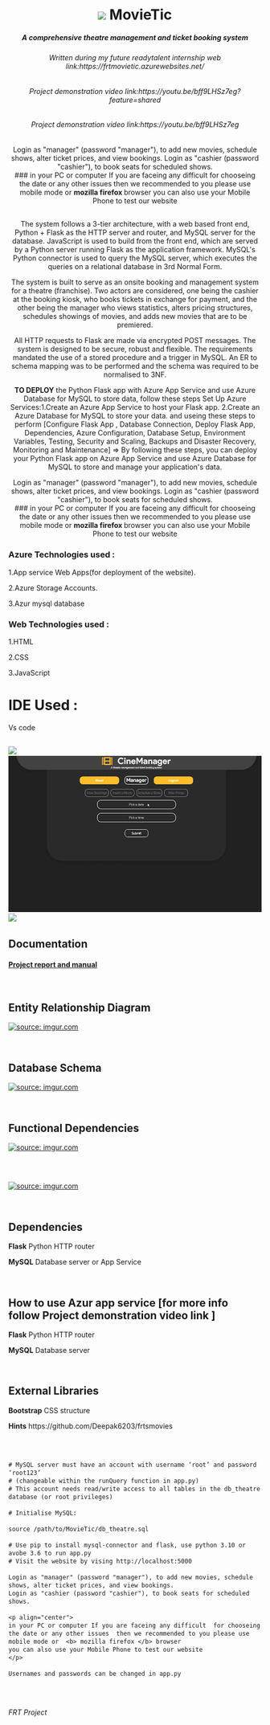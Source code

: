 <h1 align="center">
  <img src="https://github.com/encharm/Font-Awesome-SVG-PNG/blob/master/black/png/32/film.png"/>
  MovieTic
</h1>

<h5 align="center">A comprehensive theatre management and ticket booking system</h5>
<h6 align="center">Written during my future readytalent internship web link:https://frtmovietic.azurewebsites.net/ </h6>
<h6 align="center">Project demonstration video  link:https://youtu.be/bff9LHSz7eg?feature=shared </h6>
<h6 align="center">Project demonstration video  link:https://youtu.be/bff9LHSz7eg </h6>


<p align="center">
Login as "manager" (password "manager"), to add new movies, schedule shows, alter ticket prices, and view bookings.
Login as "cashier (password "cashier"), to book seats for scheduled shows.   <br/>
### in your PC or computer If you are faceing any difficult  for chooseing the date or any other issues  then we recommended to you please use  mobile mode or  <b> mozilla firefox </b> browser 
you can also use your Mobile Phone to test our website 
</p>



## 

<p align="center">
The system follows a 3-tier architecture, with a web based front end, Python + Flask as the HTTP server and router, and MySQL server for the database. JavaScript is used to build from the front end, which are served by a Python server running Flask as the application framework. MySQL's Python connector is used to query the MySQL server, which executes the queries on a relational database in 3rd Normal Form.
</p>
<p align="center">
The system is built to serve as an onsite booking and management system for a theatre (franchise). Two actors are considered, one being the cashier at the booking kiosk, who books tickets in exchange for payment, and the other being the manager who views statistics, alters pricing structures, schedules showings of movies, and adds new movies that are to be premiered.
</p>
<p align="center">
All HTTP requests to Flask are made via encrypted POST messages. The system is designed to be secure, robust and flexible. The requirements mandated the use of a stored procedure and a trigger in MySQL. An ER to schema mapping was to be performed and the schema was required to be normalised to 3NF.
</p>
<p align="center">
<b>TO DEPLOY</b> the Python Flask app with Azure App Service and use Azure Database for MySQL to store data, follow these steps Set Up Azure Services:1.Create an Azure App Service to host your Flask app. 2.Create an Azure Database for MySQL to store your data. and useing these steps to perform [Configure Flask App , Database Connection, Deploy Flask App, Dependencies, Azure Configuration, Database Setup, Environment Variables, Testing, Security and Scaling, Backups and Disaster Recovery, Monitoring and Maintenance]   => By following these steps, you can deploy your Python Flask app on Azure App Service and use Azure Database for MySQL to store and manage your application's data.
</p>
<p align="center">
Login as "manager" (password "manager"), to add new movies, schedule shows, alter ticket prices, and view bookings.
Login as "cashier (password "cashier"), to book seats for scheduled shows.   <br/>
### in your PC or computer If you are faceing any difficult  for chooseing the date or any other issues  then we recommended to you please use  mobile mode or  <b> mozilla firefox </b> browser 
you can also use your Mobile Phone to test our website 
</p>

### Azure Technologies used :

1.App service  Web Apps(for deployment of the website).

2.Azure Storage Accounts.

3.Azur mysql database

### Web Technologies used :

1.HTML

2.CSS

3.JavaScript

# IDE Used :

Vs code



## 

<img src="/art/1.gif?raw=true"/>
<img src="/art/2.gif?raw=true"/>
<img src="/art/3.gif?raw=true"/>

## Documentation

 ####  [Project report and manual](https://docs.google.com/document/d/1FM910xSRuvSdctJPRQz1x_DkcXHST_NvCTRobD6exUI/edit?usp=sharing)

<br />

## Entity Relationship Diagram
 <a href="https://imgur.com/FqtbNFe"><img src="https://i.imgur.com/FqtbNFe.png" title="source: imgur.com" /></a>
 
<br />

## Database Schema
 <a href="https://imgur.com/Ldlxg5Y"><img src="https://i.imgur.com/Ldlxg5Y.png" title="source: imgur.com" /></a>
 
<br />

## Functional Dependencies
 <a href="https://imgur.com/DtWk0Va"><img src="https://i.imgur.com/DtWk0Va.png" title="source: imgur.com" /></a>
 
<br />

##

<a href="https://imgur.com/E76mfpY"><img src="https://i.imgur.com/E76mfpY.png" title="source: imgur.com" /></a>

<br />

## Dependencies
 <p> <strong>Flask</strong> Python HTTP router</p>
 <p> <strong>MySQL</strong> Database server or App Service</p>
 
 <br />

 ## How to use Azur app service  [for more info follow Project demonstration video  link ]
 <p> <strong>Flask</strong> Python HTTP router</p>
 <p> <strong>MySQL</strong> Database server</p>
 
 <br />


 

## External Libraries
 <p> <strong>Bootstrap</strong> CSS structure</p>
 <p> <strong>Hints</strong> https://github.com/Deepak6203/frtsmovies</p>
 <br />

## 

```
# MySQL server must have an account with username ‘root’ and password ‘root123’ 
# (changeable within the runQuery function in app.py)
# This account needs read/write access to all tables in the db_theatre database (or root privileges)

# Initialise MySQL:

source /path/to/MovieTic/db_theatre.sql

# Use pip to install mysql-connector and flask, use python 3.10 or avobe 3.6 to run app.py 
# Visit the website by vising http://localhost:5000 

Login as "manager" (password "manager"), to add new movies, schedule shows, alter ticket prices, and view bookings.
Login as "cashier (password "cashier"), to book seats for scheduled shows.

<p align="center">
in your PC or computer If you are faceing any difficult  for chooseing the date or any other issues  then we recommended to you please use  mobile mode or  <b> mozilla firefox </b> browser 
you can also use your Mobile Phone to test our website 
</p>

Usernames and passwords can be changed in app.py

```
<br />

##
*FRT Project*
